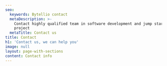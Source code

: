 ```yaml
---
seo:
  keywords: Bytellio contact
  metaDescription: >-
    Contact highly qualified team in software development and jump start your
    project
  metaTitle: Contact us
title: Contact
h1: 'Contact us, we can help you'
image: null
layout: page-with-sections
content: Contact info
---
```




